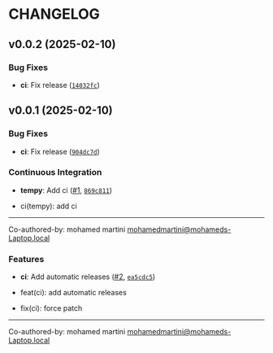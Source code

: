 # CHANGELOG


## v0.0.2 (2025-02-10)

### Bug Fixes

- **ci**: Fix release
  ([`14032fc`](https://github.com/MhdMartini/tempy/commit/14032fcadbddb3819e08e352a6e1c4b31de6b41c))


## v0.0.1 (2025-02-10)

### Bug Fixes

- **ci**: Fix release
  ([`904dc7d`](https://github.com/MhdMartini/tempy/commit/904dc7d56022f0814c272ead74242e3f8e211bca))

### Continuous Integration

- **tempy**: Add ci ([#1](https://github.com/MhdMartini/tempy/pull/1),
  [`869c811`](https://github.com/MhdMartini/tempy/commit/869c81186fbd665655d919c736357140eedd38c9))

* ci(tempy): add ci

---------

Co-authored-by: mohamed martini <mohamedmartini@mohameds-Laptop.local>

### Features

- **ci**: Add automatic releases ([#2](https://github.com/MhdMartini/tempy/pull/2),
  [`ea5cdc5`](https://github.com/MhdMartini/tempy/commit/ea5cdc579d1e27e1915dccc770ad9c55fc715e08))

* feat(ci): add automatic releases

* fix(ci): force patch

---------

Co-authored-by: mohamed martini <mohamedmartini@mohameds-Laptop.local>
